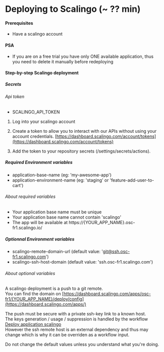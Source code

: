 # Deploying to Scalingo (~ ?? min)

#### Prerequisites
- Have a scalingo account

#### PSA
- If you are on a free trial you have only ONE available application, thus you need to delete it manually before redeploying

#### Step-by-step Scalingo deployment

##### Secrets
###### Api token
- SCALINGO_API_TOKEN 

1. Log into your scalingo account  
2. Create a token to allow you to interact with our APIs without using your account credentials.
  [https://dashboard.scalingo.com/account/tokens](https://dashboard.scalingo.com/account/tokens)

3. Add the token to your repository secrets (/settings/secrets/actions). 
  

##### Required Environment variables 
  - application-base-name (eg: 'my-awesome-app')
  - application-environment-name (eg: 'staging' or 'feature-add-user-to-cart')

###### About required variables
- Your application base name must be unique
- Your application base name cannot contain 'scalingo'
- The app will be available at https://{YOUR_APP_NAME}.osc-fr1.scalingo.io/

##### Optionnal Environment variables
  - scalingo-remote-domain-url (default value: 'git@ssh.osc-fr1.scalingo.com')
  - scalingo-ssh-host-domain (default value: 'ssh.osc-fr1.scalingo.com')

###### About optional variables  
A scalingo deployment is a push to a git remote.  
You can find the domain on [https://dashboard.scalingo.com/apps/osc-fr1/{YOUR_APP_NAME}/deploy/config](https://dashboard.scalingo.com/apps/)

The push must be secure with a private ssh-key link to a known host.  
The keys generation / usage / suppression is handled by the workflow [Deploy application scalingo](.github/workflows/_deploy-application.scalingo.reusable.yml)  
However the ssh remote host is an external dependency and thus may change which is why it can be overriden as a workflow input.  

Do not change the default values unless you understand what you're doing.


